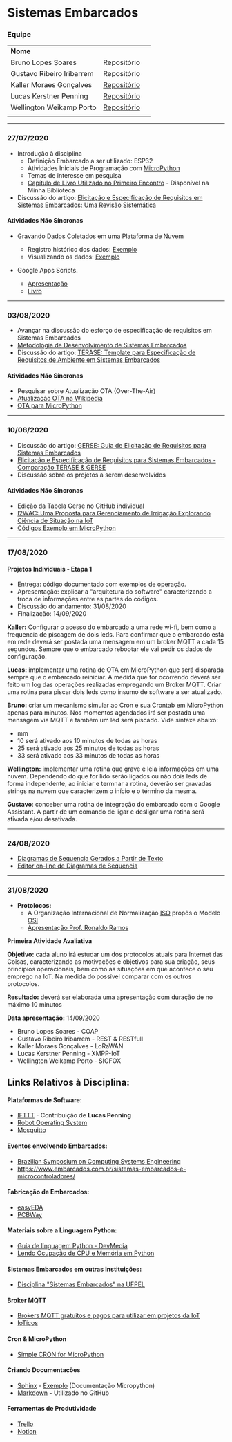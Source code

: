 
# Sistemas Embarcados

### Equipe
|   |   |   |
|---|--:|:--|
| **Nome** |   |
|Bruno Lopes Soares  | Repositório |
|Gustavo Ribeiro Iribarrem | Repositório |
|Kaller Moraes Gonçalves | [Repositório](https://github.com/KallerMG/esp_32) |
|Lucas Kerstner Penning | [Repositório](https://github.com/lucaspenning/sistemas_embarcados) |
|Wellington Weikamp Porto  |  [Repositório](https://github.com/wellkamp/sistemas_embarcados)|
|   |   |   | |

---

### 27/07/2020
* Introdução à disciplina
  * Definição Embarcado a ser utilizado: ESP32
  * Atividades Iniciais de Programação com [MicroPython](http://olaria.ucpel.edu.br/micropython/)
  * Temas de interesse em pesquisa
  * [Capítulo de Livro Utilizado no Primeiro Encontro](https://meet.google.com/linkredirect?authuser=2&dest=https%3A%2F%2Fintegrada.minhabiblioteca.com.br%2F%23%2Fbooks%2F9788536520346%2Fpageid%2F21) - Disponível na Minha Biblioteca
* Discussão do artigo: [Elicitação e Especificação de Requisitos em Sistemas Embarcados: Uma Revisão Sistemática](https://pdfs.semanticscholar.org/59d1/09b7dce30ef4727279a8d32810c94278a115.pdf?_ga=2.56763946.1847345786.1595809313-1098268385.1595809313)

#### Atividades Não Síncronas
  * Gravando Dados Coletados em uma Plataforma de Nuvem
    * Registro histórico dos dados: [Exemplo](https://fazerlab.wordpress.com/2017/10/24/dados-em-tempo-real-com-planilha-do-google-docs/) 
    * Visualizando os dados: [Exemplo](https://fazerlab.wordpress.com/2017/10/30/grafico-dinamico-com-google-script-e-planilha/)

  * Google Apps Scripts.
    * [Apresentação](http://olaria.ucpel.edu.br/materiais/lib/exe/fetch.php?media=apresentacao-google-apps-script.pdf)
    * [Livro](http://olaria.ucpel.edu.br/materiais/lib/exe/fetch.php?media=livro-google-apps-script.pdf)

---

### 03/08/2020
* Avançar na discussão do esforço de especificação de requisitos em Sistemas Embarcados
* [Metodologia de Desenvolvimento de Sistemas Embarcados](https://pt.slideshare.net/AlexandreAugustoGiron/metodologias-de-desenvolvimento-de-sistemas-embarcados)
* Discussão do artigo: [TERASE: Template para Especificação de Requisitos de Ambiente em Sistemas Embarcados](http://wer.inf.puc-rio.br/WERpapers/artigos/artigos_WER10/martins.pdf)

#### Atividades Não Síncronas
* Pesquisar sobre Atualização OTA (Over-The-Air)
* [Atualização OTA na Wikipedia](https://pt.wikipedia.org/wiki/Over-the-air)
* [OTA para MicroPython](https://github.com/rdsmachado/ota_micropython)

---

### 10/08/2020
* Discussão do artigo: [GERSE: Guia de Elicitação de Requisitos para Sistemas Embarcados](http://www.inf.puc-rio.br/wer/WERpapers/artigos/artigos_WER12/paper_3.pdf)
* [Elicitação e Especificação de Requisitos para Sistemas Embarcados - Comparação TERASE & GERSE](https://www.cin.ufpe.br/~in1020/previous/2016.2/docs/works/inicial/Work_Reinaldo.pdf)
* Discussão sobre os projetos a serem desenvolvidos

#### Atividades Não Síncronas
* Edição da Tabela Gerse no GitHub individual
* [I2WAC: Uma Proposta para Gerenciamento de Irrigação Explorando Ciência de Situação na IoT](https://sol.sbc.org.br/index.php/semish/article/view/6571)
* [Códigos Exemplo em MicroPython](http://olaria.ucpel.edu.br/micropython/doku.php?id=codigos)

---

### 17/08/2020

#### Projetos Individuais - Etapa 1

* Entrega: código documentado com exemplos de operação.
* Apresentação: explicar a "arquitetura do software" caracterizando a troca de informações entre as partes do códigos.
* Discussão do andamento: 31/08/2020
* Finalização: 14/09/2020

**Kaller:** Configurar o acesso do embarcado a uma rede wi-fi, bem como a frequencia de piscagem de dois leds. Para confirmar que o embarcado está em rede deverá ser postada uma mensagem em um broker MQTT a cada 15 segundos. Sempre que o embarcado rebootar ele vai pedir os dados de configuração.

**Lucas:** implementar uma rotina de OTA em MicroPython que será disparada sempre que o embarcado reiniciar. A medida que for ocorrendo deverá ser feito um log das operações realizadas empregando um Broker MQTT. Criar uma rotina para piscar dois leds como insumo de software a ser atualizado.

**Bruno:** criar um mecanismo simular ao Cron e sua Crontab em MicroPython apenas para minutos. Nos momentos agendados irá ser postada uma mensagem via MQTT e também um led será piscado. Vide sintaxe abaixo:
* mm 
* 10 será ativado aos 10 minutos de todas as horas
* 25 será ativado aos 25 minutos de todas as horas
* 33 será ativado aos 33 minutos de todas as horas

**Wellington:** implementar uma rotina que grave e leia informações em uma nuvem. Dependendo do que for lido serão ligados ou não dois leds de forma independente, ao iniciar e termnar a rotina, deverão ser gravadas strings na nuvem que caracterizem o início e o término da mesma.

**Gustavo**: conceber uma rotina de integração do embarcado com o Google Assistant. A partir de um comando de ligar e desligar uma rotina será ativada e/ou desativada.

---

### 24/08/2020
* [Diagramas de Sequencia Gerados a Partir de Texto](https://sourceforge.net/projects/sdedit/)
* [Editor on-line de Diagramas de Sequencia](https://online.visual-paradigm.com/pt/diagrams/solutions/free-sequence-diagram-editor-online/)

---

### 31/08/2020

* **Protolocos:**
    * A Organização Internacional de Normalização [ISO](https://pt.wikipedia.org/wiki/Organiza%C3%A7%C3%A3o_Internacional_de_Normaliza%C3%A7%C3%A3o) propôs o Modelo [OSI](https://pt.wikipedia.org/wiki/Modelo_OSI) 
    * [Apresentação Prof. Ronaldo Ramos](https://pt.slideshare.net/JanielesAraujo/protocolos-48853754)

**Primeira Atividade Avaliativa**

**Objetivo:** cada aluno irá estudar um dos protocolos atuais para Internet das Coisas, caracterizando as motivações e objetivos para sua criação, seus princípios operacionais, bem como as situações em que acontece o seu emprego na IoT. Na medida do possível comparar com os outros protocolos.

**Resultado:** deverá ser elaborada uma apresentação com duração de no máximo 10 minutos 

**Data apresentação:** 14/09/2020

* Bruno Lopes Soares	- COAP
* Gustavo Ribeiro Iribarrem	- REST & RESTfull
* Kaller Moraes Gonçalves	- LoRaWAN
* Lucas Kerstner Penning	- XMPP-IoT
* Wellington Weikamp Porto - SIGFOX

## Links Relativos à Disciplina:

#### Plataformas de Software:
* [IFTTT](https://ifttt.com) - Contribuição de **Lucas Penning**
* [Robot Operating System](https://www.ros.org/)
* [Mosquitto](http://test.mosquitto.org/)

#### Eventos envolvendo Embarcados:
* [Brazilian Symposium on Computing Systems Engineering](https://sbesc.lisha.ufsc.br/)
* https://www.embarcados.com.br/sistemas-embarcados-e-microcontroladores/

#### Fabricação de Embarcados:
* [easyEDA](https://easyeda.com/)
* [PCBWay](https://www.pcbway.com)

#### Materiais sobre a Linguagem Python:
* [Guia de linguagem Python - DevMedia](https://www.devmedia.com.br/python/)
* [Lendo Ocupação de CPU e Memória em Python](https://www.it-swarm.dev/pt/python/como-obter-cpu-atual-e-ram-uso-em-python/958548632/)

#### Sistemas Embarcados em outras Instituições:
* [Disciplina "Sistemas Embarcados" na UFPEL](https://institucional.ufpel.edu.br/disciplinas/cod/1110070)

#### Broker MQTT
* [Brokers MQTT gratuitos e pagos para utilizar em projetos da IoT](https://diyprojects.io/8-online-mqtt-brokers-iot-connected-objects-cloud/#.XzfHmEl7nUI)
* [IoTicos](https://ioticos.org/mqtt/login)

#### Cron & MicroPython
* [Simple CRON for MicroPython](https://fizista.github.io/micropython-scron/html/index.html)

#### Criando Documentações
* [Sphinx](https://www.sphinx-doc.org/en/master/) - [Exemplo](http://docs.micropython.org/en/latest/) (Documentação Micropython)
* [Markdown](https://guides.github.com/features/mastering-markdown/) - Utilizado no GitHub

#### Ferramentas de Produtividade
* [Trello](https://trello.com/)
* [Notion](https://www.notion.so/)
